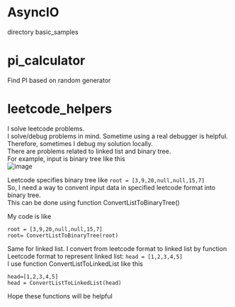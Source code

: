 # AsyncIO  
directory basic_samples  

# pi_calculator  
Find PI based on random generator  

# leetcode_helpers  
I solve leetcode problems.  
I solve/debug problems in mind. Sometime using a real debugger is helpful.  
Therefore, sometimes I debug my solution locally.  
There are problems related to linked list and binary tree.  
For example, input is binary tree like this  
![image](https://github.com/sva7777/learning_python/assets/102506105/74367451-e583-401b-a6c5-42f625755cad)

Leetcode specifies binary tree like `root = [3,9,20,null,null,15,7]`  
So, I need a way to convent input data in specified leetcode format into binary tree.  
This can be done using function ConvertListToBinaryTree()  

My code is like  
```
root = [3,9,20,null,null,15,7]  
root= ConvertListToBinaryTree(root)  
```

Same for linked list. I convert from leetcode format to linked list by function  
Leetcode format to represent linked list: `head = [1,2,3,4,5]`  
I use function ConvertListToLinkedList  like this  
```
head=[1,2,3,4,5]  
head = ConvertListToLinkedList(head)
```

Hope these functions will be helpful  

